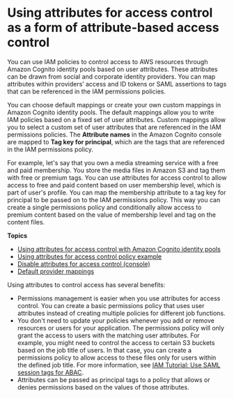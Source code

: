 # Using attributes for access control as a form of attribute\-based access control<a name="attributes-for-access-control"></a>

You can use IAM policies to control access to AWS resources through Amazon Cognito identity pools based on user attributes\. These attributes can be drawn from social and corporate identity providers\. You can map attributes within providers’ access and ID tokens or SAML assertions to tags that can be referenced in the IAM permissions policies\. 

You can choose default mappings or create your own custom mappings in Amazon Cognito identity pools\. The default mappings allow you to write IAM policies based on a fixed set of user attributes\. Custom mappings allow you to select a custom set of user attributes that are referenced in the IAM permissions policies\. The **Attribute names** in the Amazon Cognito console are mapped to **Tag key for principal**, which are the tags that are referenced in the IAM permissions policy\.

For example, let's say that you own a media streaming service with a free and paid membership\. You store the media files in Amazon S3 and tag them with free or premium tags\. You can use attributes for access control to allow access to free and paid content based on user membership level, which is part of user's profile\. You can map the membership attribute to a tag key for principal to be passed on to the IAM permissions policy\. This way you can create a single permissions policy and conditionally allow access to premium content based on the value of membership level and tag on the content files\. 

**Topics**
+ [Using attributes for access control with Amazon Cognito identity pools](using-afac-with-cognito-identity-pools.md)
+ [Using attributes for access control policy example](using-attributes-for-access-control-policy-example.md)
+ [Disable attributes for access control \(console\)](disable-afac.md)
+ [Default provider mappings](provider-mappings.md)

Using attributes to control access has several benefits:
+ Permissions management is easier when you use attributes for access control\. You can create a basic permissions policy that uses user attributes instead of creating multiple policies for different job functions\. 
+ You don't need to update your policies whenever you add or remove resources or users for your application\. The permissions policy will only grant the access to users with the matching user attributes\. For example, you might need to control the access to certain S3 buckets based on the job title of users\. In that case, you can create a permissions policy to allow access to these files only for users within the defined job title\. For more information, see [IAM Tutorial: Use SAML session tags for ABAC](https://docs.aws.amazon.com/IAM/latest/UserGuide/tutorial_abac-saml.html)\.
+ Attributes can be passed as principal tags to a policy that allows or denies permissions based on the values of those attributes\.